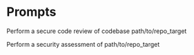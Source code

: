 # Prompts

Perform a secure code review of codebase path/to/repo_target

Perform a security assessment of path/to/repo_target
